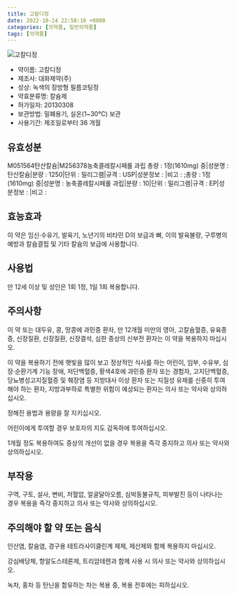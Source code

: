 ```yaml
---
title: 고칼디정
date: 2022-10-24 22:58:16 +0800
categories: [의약품, 일반의약품]
tags: [의약품]
---
```

![고칼디정](https://nedrug.mfds.go.kr/pbp/cmn/itemImageDownload/147426683772100119)

- 약이름: 고칼디정
- 제조사: 대화제약(주)
- 성상: 녹색의 장방형 필름코팅정
- 약효분류명: 칼슘제
- 허가일자: 20130308
- 보관방법: 밀폐용기, 실온(1~30℃) 보관
- 사용기간: 제조일로부터 36 개월
## 유효성분
M051564탄산칼슘|M256378농축콜레칼시페롤 과립
총량 : 1정(1610mg) 중|성분명 : 탄산칼슘|분량 : 1250|단위 : 밀리그램|규격 : USP|성분정보 : |비고 : ;총량 : 1정(1610mg) 중|성분명 : 농축콜레칼시페롤 과립|분량 : 10|단위 : 밀리그램|규격 : EP|성분정보 : |비고 :
## 효능효과
이 약은 임신·수유기, 발육기, 노년기의 비타민 D의 보급과 뼈, 이의 발육불량, 구루병의 예방과 칼슘결핍 및 기타 칼슘의 보급에 사용합니다.

## 사용법
만 12세 이상 및 성인은 1회 1정, 1일 1회 복용합니다.

## 주의사항
이 약 또는 대두유, 콩, 땅콩에 과민증 환자, 만 12개월 미만의 영아, 고칼슘혈증, 유육종증, 신장질환, 신장질환, 신장결석, 심한 증상의 신부전 환자는 이 약을 복용하지 마십시오. 

이 약을 복용하기 전에 햇빛을 많이 보고 정상적인 식사를 하는 어린이, 임부, 수유부, 심장·순환기계 기능 장애, 저단백혈증, 황색4호에 과민증 환자 또는 경험자, 고지단백혈증, 당뇨병성고지질혈증 및 췌장염 등 지방대사 이상 환자 또는 지질성 유제를 신중히 투여해야 하는 환자, 지방과부하로 특별한 위험이 예상되는 환자는 의사 또는 약사와 상의하십시오.

정해진 용법과 용량을 잘 지키십시오.

어린이에게 투여할 경우 보호자의 지도 감독하에 투여하십시오.

1개월 정도 복용하여도 증상의 개선이 없을 경우 복용을 즉각 중지하고 의사 또는 약사와 상의하십시오.

## 부작용
구역, 구토, 설사, 변비, 저혈압, 얼굴달아오름, 심박동불규칙, 피부발진 등이 나타나는 경우 복용을 즉각 중지하고 의사 또는 약사와 상의하십시오.

## 주의해야 할 약 또는 음식
인산염, 칼슘염, 경구용 테트라사이클린계 제제, 제산제와 함께 복용하지 마십시오.

강심배당체, 항알도스테론제, 트리암테렌과 함께 사용 시 의사 또는 약사와 상의하십시오.

녹차, 홍차 등 탄닌을 함유하는 차는 복용 중, 복용 전후에는 피하십시오.


